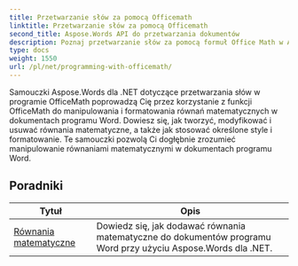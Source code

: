 ```yaml
---
title: Przetwarzanie słów za pomocą Officemath
linktitle: Przetwarzanie słów za pomocą Officemath
second_title: Aspose.Words API do przetwarzania dokumentów
description: Poznaj przetwarzanie słów za pomocą formuł Office Math w Aspose.Words dla .NET. Samouczki krok po kroku i przykładowy kod do tworzenia, edytowania i formatowania równań matematycznych w dokumentach programu Word.
type: docs
weight: 1550
url: /pl/net/programming-with-officemath/
---
```

Samouczki Aspose.Words dla .NET dotyczące przetwarzania słów w programie OfficeMath poprowadzą Cię przez korzystanie z funkcji OfficeMath do manipulowania i formatowania równań matematycznych w dokumentach programu Word. Dowiesz się, jak tworzyć, modyfikować i usuwać równania matematyczne, a także jak stosować określone style i formatowanie. Te samouczki pozwolą Ci dogłębnie zrozumieć manipulowanie równaniami matematycznymi w dokumentach programu Word.

 ## Poradniki
| Tytuł | Opis |
| --- | --- |
| [Równania matematyczne](./math-equations/) | Dowiedz się, jak dodawać równania matematyczne do dokumentów programu Word przy użyciu Aspose.Words dla .NET. |